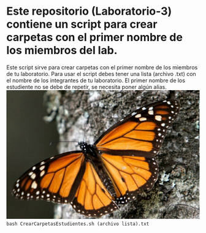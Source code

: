 # Este repositorio (Laboratorio-3) contiene un script para crear carpetas con el primer nombre de los miembros del lab.
Este script sirve para crear carpetas con el primer nombre de los miembros de tu laboratorio.
Para usar el script debes tener una lista (archivo .txt) con el nombre de los integrantes de tu laboratorio. 
El primer nombre de los estudiente no se debe de repetir, se necesita poner algún alias.
![GitHub Logo](/monarca.png)
`bash CrearCarpetasEstudientes.sh (archivo lista).txt`
